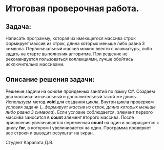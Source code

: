 # Итоговая проверочная работа.


## Задача:

Написать программу, которая из имеющегося массива строк формирует массив из строк, длина которых меньше либо равна 3 символа. Первоначальный массив можно ввести с клавиатуры, либо задать на старте выполнения алгоритма. При решение не рекомендуется пользоваться коллекциями, лучше обойтись исключительно массивами.

## Описание решения задачи:

Решение задачи на основе пройденных занятий по языку C#.
Создаем два массива: изначальный и дополнительный такой же длины. Используем метод **void** для создания цикла. Внутри цикла проверяем условия задачи (*...формирует массив из строк, длина которых меньше либо равна 3 символа*). Если условие соблюдается, элемент первого массива заносится в **count** элемент второго массива. После присвоения увеличивается переменная **count** на один и возвращается к циклу **for**, в котором i увеличивается на один. Программа проверяет все строки и выводит результат на экран.

Студент Карапата Д.В.
